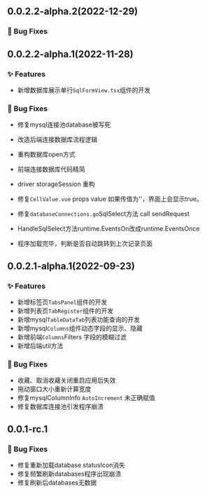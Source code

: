 ## 0.0.2.2-alpha.2(2022-12-29)

### 🐛 Bug Fixes

## 0.0.2.2-alpha.1(2022-11-28)

### ✨ Features
- 新增数据库展示单行`SqlFormView.tsx`组件的开发

### 🐛 Bug Fixes
- 修复mysql连接池database被写死
- 改造后端连接数据库流程逻辑
- 重构数据库open方式
- 前端连接数据库代码精简
- driver storageSession 重构
- 修复`CellValue.vue` props value 如果传值为''，界面上会显示true。
- 修复`databaseConnections.go`SqlSelect方法 call sendRequest

- HandleSqlSelect方法runtime.EventsOn改成runtime.EventsOnce
- 程序加载完毕，判断是否自动跳转到上次记录页面

## 0.0.2.1-alpha.1(2022-09-23)

### ✨ Features

- 新增标签页`TabsPanel`组件的开发
- 新增列表页`TabRegister`组件的开发
- 新增mysql`TableDataTab`列表功能查询的开发
- 新增mysql`Columns`组件动态字段的显示、隐藏
- 新增前端`Columns`Filters 字段的模糊过滤
- 新增后端util方法

### 🐛 Bug Fixes
- 收藏、取消收藏关闭重启应用后失效
- 拖动窗口大小重新计算宽度
- 修复mysqlColumnInfo `AutoIncrement` 未正确赋值
- 修复数据库连接池引发程序崩溃



## 0.0.1-rc.1

### 🐛 Bug Fixes

- 修复重新加载database statusIcon消失
- 修复频繁刷新databases程序出现崩溃
- 修复刷新后databases无数据